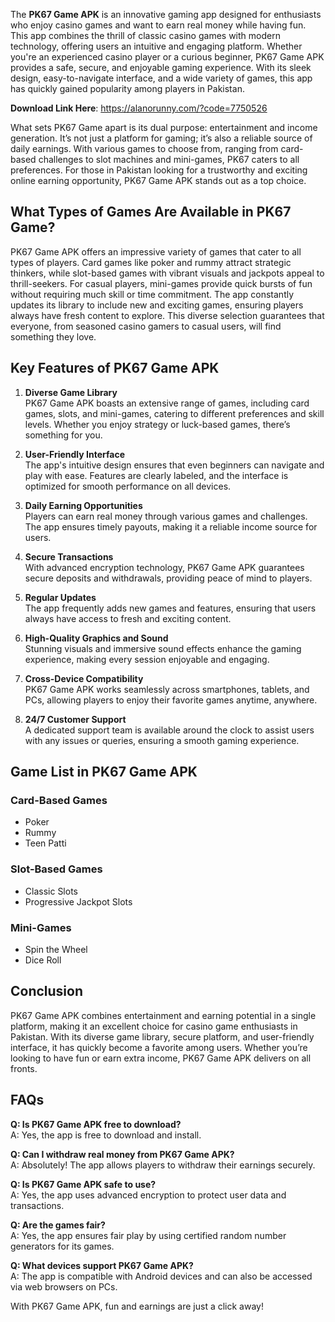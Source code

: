 The **PK67 Game APK** is an innovative gaming app designed for enthusiasts who enjoy casino games and want to earn real money while having fun. This app combines the thrill of classic casino games with modern technology, offering users an intuitive and engaging platform. Whether you're an experienced casino player or a curious beginner, PK67 Game APK provides a safe, secure, and enjoyable gaming experience. With its sleek design, easy-to-navigate interface, and a wide variety of games, this app has quickly gained popularity among players in Pakistan.

**Download Link Here**: https://alanorunny.com/?code=7750526

What sets PK67 Game apart is its dual purpose: entertainment and income generation. It’s not just a platform for gaming; it’s also a reliable source of daily earnings. With various games to choose from, ranging from card-based challenges to slot machines and mini-games, PK67 caters to all preferences. For those in Pakistan looking for a trustworthy and exciting online earning opportunity, PK67 Game APK stands out as a top choice.


## What Types of Games Are Available in PK67 Game?  

PK67 Game APK offers an impressive variety of games that cater to all types of players. Card games like poker and rummy attract strategic thinkers, while slot-based games with vibrant visuals and jackpots appeal to thrill-seekers. For casual players, mini-games provide quick bursts of fun without requiring much skill or time commitment. The app constantly updates its library to include new and exciting games, ensuring players always have fresh content to explore. This diverse selection guarantees that everyone, from seasoned casino gamers to casual users, will find something they love.

## Key Features of PK67 Game APK  

1. **Diverse Game Library**  
   PK67 Game APK boasts an extensive range of games, including card games, slots, and mini-games, catering to different preferences and skill levels. Whether you enjoy strategy or luck-based games, there’s something for you.  

2. **User-Friendly Interface**  
   The app's intuitive design ensures that even beginners can navigate and play with ease. Features are clearly labeled, and the interface is optimized for smooth performance on all devices.

3. **Daily Earning Opportunities**  
   Players can earn real money through various games and challenges. The app ensures timely payouts, making it a reliable income source for users.

4. **Secure Transactions**  
   With advanced encryption technology, PK67 Game APK guarantees secure deposits and withdrawals, providing peace of mind to players.

5. **Regular Updates**  
   The app frequently adds new games and features, ensuring that users always have access to fresh and exciting content.

6. **High-Quality Graphics and Sound**  
   Stunning visuals and immersive sound effects enhance the gaming experience, making every session enjoyable and engaging.

7. **Cross-Device Compatibility**  
   PK67 Game APK works seamlessly across smartphones, tablets, and PCs, allowing players to enjoy their favorite games anytime, anywhere.

8. **24/7 Customer Support**  
   A dedicated support team is available around the clock to assist users with any issues or queries, ensuring a smooth gaming experience.


## Game List in PK67 Game APK  

### Card-Based Games  
- Poker  
- Rummy  
- Teen Patti  

### Slot-Based Games  
- Classic Slots  
- Progressive Jackpot Slots  

### Mini-Games  
- Spin the Wheel  
- Dice Roll  

## Conclusion  

PK67 Game APK combines entertainment and earning potential in a single platform, making it an excellent choice for casino game enthusiasts in Pakistan. With its diverse game library, secure platform, and user-friendly interface, it has quickly become a favorite among users. Whether you’re looking to have fun or earn extra income, PK67 Game APK delivers on all fronts.  


## FAQs  

**Q: Is PK67 Game APK free to download?**  
A: Yes, the app is free to download and install.  

**Q: Can I withdraw real money from PK67 Game APK?**  
A: Absolutely! The app allows players to withdraw their earnings securely.  

**Q: Is PK67 Game APK safe to use?**  
A: Yes, the app uses advanced encryption to protect user data and transactions.  

**Q: Are the games fair?**  
A: Yes, the app ensures fair play by using certified random number generators for its games.  

**Q: What devices support PK67 Game APK?**  
A: The app is compatible with Android devices and can also be accessed via web browsers on PCs.  

With PK67 Game APK, fun and earnings are just a click away!
